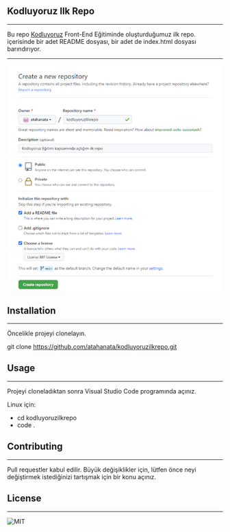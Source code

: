 ## Kodluyoruz Ilk Repo

----------------------

Bu repo [Kodluyoruz](https://www.kodluyoruz.org/) Front-End Eğitiminde oluşturduğumuz ilk repo. içerisinde bir adet README dosyası, bir adet de index.html dosyası barındırıyor.

----------------------

![](\img\Screenshot1.png)

## Installation

---------------------

Öncelikle projeyi clonelayın.

git clone https://github.com/atahanata/kodluyoruzilkrepo.git

## Usage

---------------------

Projeyi cloneladıktan sonra Visual Studio Code programında açınız.

Linux için:

* cd kodluyoruzilkrepo
* code .

## Contributing

--------------------

Pull requestler kabul edilir. Büyük değişiklikler için, lütfen önce neyi değiştirmek istediğinizi tartışmak için bir konu açınız.

## License
--------------------

![MIT](https://choosealicense.com/licenses/mit/)